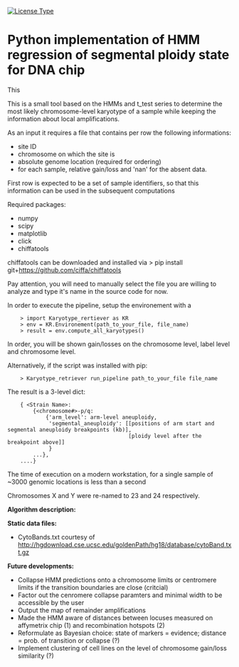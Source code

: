 [![License Type](https://img.shields.io/badge/license-BSD3-blue.svg)](https://github.com/chiffa/Karyotype_retriever/blob/master/License-BSD3)

Python implementation of HMM regression of segmental ploidy state for DNA chip
===============================================================================================================

This 

This is a small tool based on the HMMs and t_test series to determine the most likely chromosome-level
karyotype of a sample while keeping the information about local amplifications.

As an input it requires a file that contains per row the following informations:
 - site ID
 - chromosome on which the site is
 - absolute genome location (required for ordering)
 - for each sample, relative gain/loss and 'nan' for the absent data.

First row is expected to be a set of sample identifiers, so that this information can be used in the subsequent
computations

Required packages:
 * numpy
 * scipy
 * matplotlib
 * click
 * chiffatools


chiffatools can be downloaded and installed via
    > pip install git+https://github.com/ciffa/chiffatools

Pay attention, you will need to manually select the file you are willing to analyze and type it's name in the
source code for now.

In order to execute the pipeline, setup the environement with a
```
    > import Karyotype_rertiever as KR
    > env = KR.Environement(path_to_your_file, file_name)
    > result = env.compute_all_karyotypes()
```

In order, you will be shown gain/losses on the chromosome level, label level and chromosome level.

Alternatively, if the script was installed with pip:
```
    > Karyotype_retriever run_pipeline path_to_your_file file_name
```

The result is a 3-level dict:
```
    { <Strain Name>:
        {<chromosome#>-p/q:
            {'arm_level': arm-level aneuploidy,
             'segmental_aneuploidy': [[positions of arm start and segmental aneuploidy breakpoints (kb)],
                                      [ploidy level after the breakpoint above]]
             }
        ...},
    ....}
```

The time of execution on a modern workstation, for a single sample of ~3000 genomic locations is less than a second

Chromosomes X and Y were re-named to 23 and 24 respectively.

**Algorithm description:**


**Static data files:**
 - CytoBands.txt courtesy of http://hgdownload.cse.ucsc.edu/goldenPath/hg18/database/cytoBand.txt.gz

**Future developments:**
 - Collapse HMM predictions onto a chromosome limits or centromere limits if the transition boundaries are close (critcial)
 - Factor out the cenromere collapse paramters and minimal width to be accessible by the user
 - Output the map of remainder amplifications 
 - Made the HMM aware of distances between locuses measured on affymetrix chip (1) and recombination hotspots (2)
 - Reformulate as Bayesian choice: state of markers =  evidence; distance = prob. of transition or collapse (?)
 - Implement clustering of cell lines on the level of chromosome gain/loss similarity (?)
